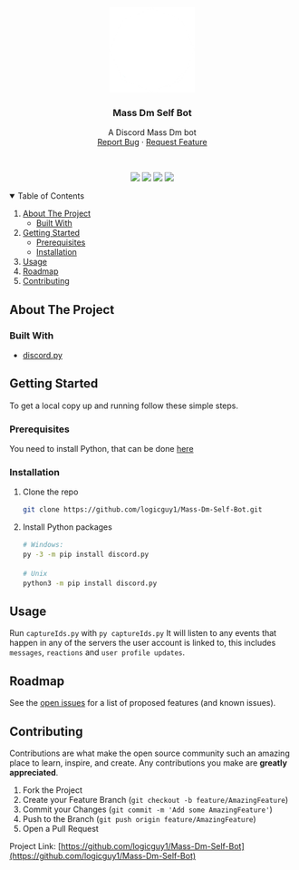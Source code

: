 <p align="center">
  <a href="https://github.com/logicguy1/Mass-Dm-Self-Bot">
    <img src="assets/logo.png" alt="Logo" width="150" height="150">
  </a>
  
  <h3 align="center">Mass Dm Self Bot</h3>

  <p align="center">
    A Discord Mass Dm bot
    <br />
    <a href="https://github.com/logicguy1/Mass-Dm-Self-Bot/issues">Report Bug</a>
    ·
    <a href="https://github.com/logicguy1/Mass-Dm-Self-Bot/issues">Request Feature</a>
  </p>
</p>
<br />
<p align="center">
  <img src="https://img.shields.io/github/stars/logicguy1/Mass-Dm-Self-Bot?style=for-the-badge&logo=appveyor&color=blue" />
  <img src="https://img.shields.io/github/forks/logicguy1/Mass-Dm-Self-Bot?style=for-the-badge&logo=appveyor&color=blue" />
  <img src="https://img.shields.io/github/issues/logicguy1/Mass-Dm-Self-Bot?style=for-the-badge&logo=appveyor&color=informational" />
  <img src="https://img.shields.io/github/issues-pr/logicguy1/Mass-Dm-Self-Bot?style=for-the-badge&logo=appveyor&color=informational" />
</p>
<details open="open">
  <summary>Table of Contents</summary>
  <ol>
    <li>
      <a href="#about-the-project">About The Project</a>
      <ul>
        <li><a href="#built-with">Built With</a></li>
      </ul>
    </li>
    <li>
      <a href="#getting-started">Getting Started</a>
      <ul>
        <li><a href="#prerequisites">Prerequisites</a></li>
        <li><a href="#installation">Installation</a></li>
      </ul>
    </li>
    <li><a href="#usage">Usage</a></li>
    <li><a href="#roadmap">Roadmap</a></li>
    <li><a href="#contributing">Contributing</a></li>
  </ol>
</details>

## About The Project
### Built With
* [discord.py](https://github.com/Rapptz/discord.py)

## Getting Started
To get a local copy up and running follow these simple steps.

### Prerequisites
You need to install Python, that can be done [here](https://www.python.org)

### Installation
1. Clone the repo
   ```sh
   git clone https://github.com/logicguy1/Mass-Dm-Self-Bot.git
   ```

2. Install Python packages
   ```sh
   # Windows:
   py -3 -m pip install discord.py
   
   # Unix
   python3 -m pip install discord.py
   ```

## Usage
Run `captureIds.py` with `py captureIds.py` 
It will listen to any events that happen in any of the servers the user account is linked to, this includes `messages`, `reactions` and `user profile updates`.

## Roadmap
See the [open issues](https://github.com/logicguy1/Mass-Dm-Self-Bot/issues) for a list of proposed features (and known issues).

## Contributing
Contributions are what make the open source community such an amazing place to learn, inspire, and create. Any contributions you make are **greatly appreciated**.

1. Fork the Project
2. Create your Feature Branch (`git checkout -b feature/AmazingFeature`)
3. Commit your Changes (`git commit -m 'Add some AmazingFeature'`)
4. Push to the Branch (`git push origin feature/AmazingFeature`)
5. Open a Pull Request

Project Link: [https://github.com/logicguy1/Mass-Dm-Self-Bot](https://github.com/logicguy1/Mass-Dm-Self-Bot)
